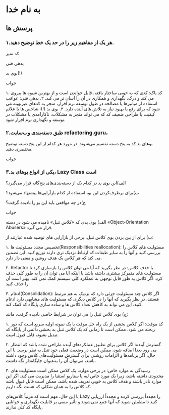 # به نام خدا

## پرسش ها

### ۱.هر یک از مفاهیم زیر را در حد یک خط توضیح دهید.
کد تمیز

بدهی فنی

بوی بد(!)

جواب

۱. کد پاک: کدی که به خوبی ساختار یافته، قابل خواندن است و از بهترین شیوه ها پیروی می کند و درک، نگهداری و همکاری در آن را آسان تر می کند.
۲. بدهی فنی: عواقب استفاده از میانبرها یا مصالحه در طول توسعه نرم افزار، منجر به کدهای غیربهینه می شود که برای رفع یا بهبود نیاز به تلاش های آینده دارد.
۳. بوی بد (!): شاخص ها یا علائم کیفیت یا طراحی ضعیف کد که می تواند منجر به مشکلات، ناکارآمدی یا مشکلات در توسعه و نگهداری نرم افزار شود.
### ۲.طبق دسته‌بندی وب‌سایت refactoring.guru،
بوهای بد کد به پنج دسته تقسیم می‌شوند. در مورد هر کدام از این پنج دسته توضیح مختصری دهید.

جواب

### ۳.یکی از انواع بوهای بد، Lazy Class است
الف)این بوی بد در کدام یک از دسته‌بندی‌های پنج‌گانه قرار می‌گیرد؟

ب)برای برطرف‌کردن این بو، استفاده از کدام بازآرایی‌ها پیشنهاد می‌شود؟

ج)در چه مواقعی باید این بو را نادیده گرفت؟

جواب

الف) بوی بدی که «کلاس تنبل» نامیده می شود در دسته «Object-Orientation Abusers» قرار می گیرد.

ب) برای از بین بردن بوی کلاس تنبل، برخی از بازآرایی های توصیه شده عبارتند از:

۱. تخصیص مجدد مسئولیت ها(Responsibilities reallocation): مسئولیت های کلاس را بررسی کنید و آنها را به سایر طبقات که ارتباط نزدیک تری دارند توزیع کنید. این تضمین می کند که هر کلاس یک هدف روشن و معنی دار دارد.

۲. Refactor یا حذف کلاس: در نظر بگیرید که آیا می توان کلاس را بازسازی کرد تا مسئولیت های متمرکز بیشتری داشته باشد یا اینکه آیا می توان آن را به طور کلی حذف کرد. اگر کلاس به طور قابل توجهی به عملکرد کلی سیستم کمک نمی کند، بهتر است آن را حذف کنید.

۳. ادغام(Consolidation): اگر کلاس چند مسئولیت جزئی دارد که نزدیک به هم مرتبط هستند، در نظر بگیرید که آنها را در کلاس دیگری که مسئولیت های مشابهی دارد ادغام کنید. این می تواند به کاهش تعداد کلاس ها و ساده سازی پایگاه کد کمک کند.

ج) بوی کلاس تنبل را می توان در شرایط خاصی نادیده گرفت، مانند:

۱. کد موقت: اگر کلاس بخشی از یک راه حل موقت یا یک نمونه اولیه سریع است که دور ریخته می شود، ممکن است تا زمانی که یک کلاس تنبل به بخشی دائمی از پایگاه کد تبدیل نشود، قابل قبول است.

۲. گسترش آینده: اگر کلاس برای تطبیق عملکردهای آینده طراحی شده باشد که انتظار می رود بعدا اضافه شود، ممکن است در وضعیت فعلی خود تنبل به نظر برسد. با این حال، اگر برنامه‌ها و الزامات روشنی برای گسترش مسئولیت‌های کلاس وجود داشته باشد، می‌توان آن را به‌عنوان جایگاه‌دار نگه داشت.

۳. رسیدگی به موارد خاص: در برخی موارد، یک کلاس ممکن است مسئولیت های محدودی داشته باشد، زیرا یک مورد خاص لبه یا سناریو استثنا را مدیریت می کند. اگر این موارد نادر باشند و هدف کلاس به خوبی تعریف شده باشد، ممکن است قابل قبول باشد که کلاس را به همان شکلی که هست نگه داریم.

با این حال، مهم است که مرتباً کلاس‌های Lazy را مجدداً بررسی کرده و مجدداً ارزیابی کنید تا مطمئن شوید که آنها جمع نمی‌شوند و تأثیر منفی بر قابلیت نگهداری و خوانایی پایگاه کد کلی ندارند.